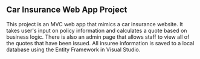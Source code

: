<h2>Car Insurance Web App Project</h2>
This project is an MVC web app that mimics a car insurance website. It takes user's input on policy information and calculates a quote based on business logic. There is also an admin page that allows staff to view all of the quotes that have been issued. All insuree information is saved to a local database using the Entity Framework in Visual Studio.
